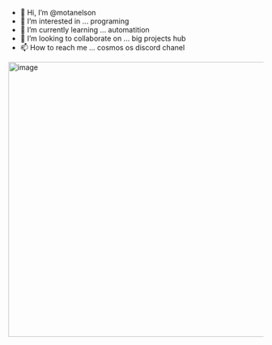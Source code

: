 - 👋 Hi, I’m @motanelson
- 👀 I’m interested in ...  programing 
- 🌱 I’m currently learning ... automatition
- 💞️ I’m looking to collaborate on ... big projects hub
- 📫 How to reach me ... cosmos os discord chanel
<img width="546" height="542" alt="image" src="https://github.com/user-attachments/assets/70758725-752b-4526-894a-a6ffd5813d27" />

<!---
motanelson/motanelson is a ✨ special ✨ repository because its `README.md` (this file) appears on your GitHub profile.
You can click the Preview link to take a look at your changes.
--->
